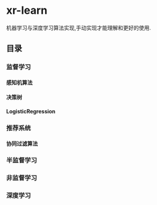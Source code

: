 # xr-learn
机器学习与深度学习算法实现,手动实现才能理解和更好的使用.
## 目录
### 监督学习
#### 感知机算法
#### 决策树
#### LogisticRegression
### 推荐系统
#### 协同过滤算法
### 半监督学习
### 非监督学习
### 深度学习

